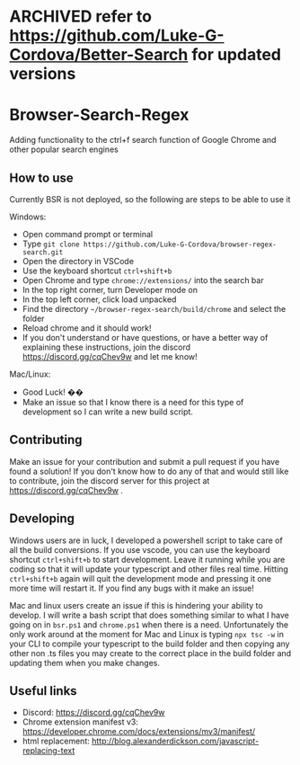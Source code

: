 # ARCHIVED refer to https://github.com/Luke-G-Cordova/Better-Search for updated versions
# Browser-Search-Regex

Adding functionality to the ctrl+f search function of Google Chrome and other popular search engines

## How to use

Currently BSR is not deployed, so the following are steps to be able to use it

Windows:

- Open command prompt or terminal
- Type `git clone https://github.com/Luke-G-Cordova/browser-regex-search.git`
- Open the directory in VSCode
- Use the keyboard shortcut `ctrl+shift+b`
- Open Chrome and type `chrome://extensions/` into the search bar
- In the top right corner, turn Developer mode on
- In the top left corner, click load unpacked
- Find the directory `~/browser-regex-search/build/chrome` and select the folder
- Reload chrome and it should work!
- If you don't understand or have questions, or have a better way of explaining these instructions, join the discord https://discord.gg/cqChev9w and let me know!

Mac/Linux:

- Good Luck! ��
- Make an issue so that I know there is a need for this type of development so I can write a new build script.

## Contributing

Make an issue for your contribution and submit a pull request if you have found a solution! If you don't know how to do any of that and would still like to contribute, join the discord server for this project at https://discord.gg/cqChev9w .

## Developing

Windows users are in luck, I developed a powershell script to take care of all the build conversions. If you use vscode, you can use the keyboard shortcut `ctrl+shift+b` to start development. Leave it running while you are coding so that it will update your typescript and other files real time. Hitting `ctrl+shift+b` again will quit the development mode and pressing it one more time will restart it. If you find any bugs with it make an issue!

Mac and linux users create an issue if this is hindering your ability to develop. I will write a bash script that does something similar to what I have going on in `bsr.ps1` and `chrome.ps1` when there is a need. Unfortunately the only work around at the moment for Mac and Linux is typing `npx tsc -w` in your CLI to compile your typescript to the build folder and then copying any other non .ts files you may create to the correct place in the build folder and updating them when you make changes.

## Useful links

- Discord: https://discord.gg/cqChev9w
- Chrome extension manifest v3: https://developer.chrome.com/docs/extensions/mv3/manifest/
- html replacement: http://blog.alexanderdickson.com/javascript-replacing-text
